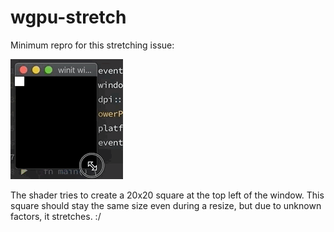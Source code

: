 # wgpu-stretch

Minimum repro for this stretching issue:

![gif](gif.gif)

The shader tries to create a 20x20 square at the top left of the window. This
square should stay the same size even during a resize, but due to unknown
factors, it stretches. :/

